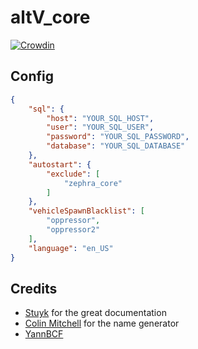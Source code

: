 # altV_core
[![Crowdin](https://badges.crowdin.net/zephra-altv/localized.svg)](https://crowdin.com/project/zephra-altv)

## Config
```json
{
    "sql": {
        "host": "YOUR_SQL_HOST",
        "user": "YOUR_SQL_USER",
        "password": "YOUR_SQL_PASSWORD",
        "database": "YOUR_SQL_DATABASE"
    },
    "autostart": {
        "exclude": [
            "zephra_core"
        ]
    },
    "vehicleSpawnBlacklist": [
        "oppressor",
        "oppressor2"
    ],
    "language": "en_US"
}
```

## Credits
* [Stuyk](https://github.com/Stuyk) for the great documentation
* [Colin Mitchell](https://muffinlabs.com) for the name generator
* [YannBCF](https://github.com/YannBCF)
